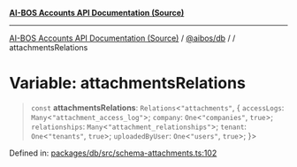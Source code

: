 [**AI-BOS Accounts API Documentation (Source)**](../../../README.md)

***

[AI-BOS Accounts API Documentation (Source)](../../../README.md) / [@aibos/db](../README.md) / [](../README.md) / attachmentsRelations

# Variable: attachmentsRelations

> `const` **attachmentsRelations**: `Relations`\<`"attachments"`, \{ `accessLogs`: `Many`\<`"attachment_access_log"`\>; `company`: `One`\<`"companies"`, `true`\>; `relationships`: `Many`\<`"attachment_relationships"`\>; `tenant`: `One`\<`"tenants"`, `true`\>; `uploadedByUser`: `One`\<`"users"`, `true`\>; \}\>

Defined in: [packages/db/src/schema-attachments.ts:102](https://github.com/pohlai88/accounts/blob/48103fb36d28b2b9bfb33472b6de2f719773cde9/packages/db/src/schema-attachments.ts#L102)
